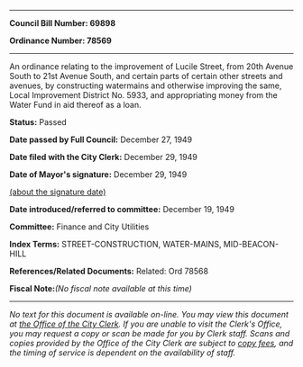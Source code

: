 

********

**Council Bill Number: 69898**
   
**Ordinance Number: 78569**
********

 An ordinance relating to the improvement of Lucile Street, from 20th Avenue South to 21st Avenue South, and certain parts of certain other streets and avenues, by constructing watermains and otherwise improving the same, Local Improvement District No. 5933, and appropriating money from the Water Fund in aid thereof as a loan.

**Status:** Passed
   
**Date passed by Full Council:** December 27, 1949
   
**Date filed with the City Clerk:** December 29, 1949
   
**Date of Mayor's signature:** December 29, 1949
   
[(about the signature date)](/~public/approvaldate.htm)
   
   
   
**Date introduced/referred to committee:** December 19, 1949
   
**Committee:** Finance and City Utilities
   
   
**Index Terms:** STREET-CONSTRUCTION, WATER-MAINS, MID-BEACON-HILL

**References/Related Documents:** Related: Ord 78568

**Fiscal Note:**_(No fiscal note available at this time)_
********

_No text for this document is available on-line. You may view this document at [the Office of the City Clerk](http://www.seattle.gov/leg/clerk/contactUs.htm). If you are unable to visit the Clerk's Office, you may request a copy or scan be made for you by Clerk staff. Scans and copies provided by the Office of the City Clerk are subject to [copy fees](http://clerk.seattle.gov/~public/clerkfees.htm), and the timing of service is dependent on the availability of staff._


